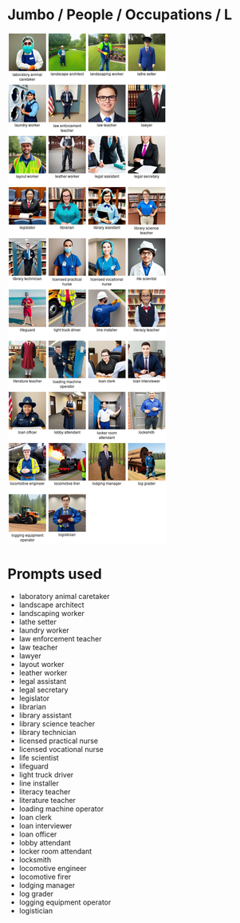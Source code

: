 # Jumbo / People / Occupations / L

![Jumbo / People / Occupations / L Stable Diffusion prompt examples](montage.png 'Jumbo / People / Occupations / L Stable Diffusion prompt examples')

# Prompts used
- laboratory animal caretaker
- landscape architect
- landscaping worker
- lathe setter
- laundry worker
- law enforcement teacher
- law teacher
- lawyer
- layout worker
- leather worker
- legal assistant
- legal secretary
- legislator
- librarian
- library assistant
- library science teacher
- library technician
- licensed practical nurse
- licensed vocational nurse
- life scientist
- lifeguard
- light truck driver
- line installer
- literacy teacher
- literature teacher
- loading machine operator
- loan clerk
- loan interviewer
- loan officer
- lobby attendant
- locker room attendant
- locksmith
- locomotive engineer
- locomotive firer
- lodging manager
- log grader
- logging equipment operator
- logistician


